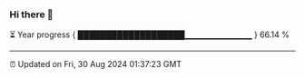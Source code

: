 ### Hi there 👋

⏳ Year progress { ███████████████████▁▁▁▁▁▁▁▁▁▁▁ } 66.14 %

---

⏰ Updated on Fri, 30 Aug 2024 01:37:23 GMT


